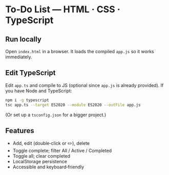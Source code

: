 # To‑Do List — HTML · CSS · TypeScript

## Run locally
Open `index.html` in a browser. It loads the compiled `app.js` so it works immediately.

## Edit TypeScript
Edit `app.ts` and compile to JS (optional since `app.js` is already provided). If you have Node and TypeScript:
```bash
npm i -g typescript
tsc app.ts --target ES2020 --module ES2020 --outFile app.js
```
(Or set up a `tsconfig.json` for a bigger project.)

## Features
- Add, edit (double‑click or ✏️), delete
- Toggle complete; filter All / Active / Completed
- Toggle all; clear completed
- LocalStorage persistence
- Accessible and keyboard‑friendly

